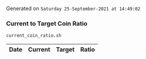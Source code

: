 Generated on `Saturday 25-September-2021 at 14:49:02`

### Current to Target Coin Ratio
`current_coin_ratio.sh`

Date|Current|Target|Ratio
---|---|---|---

